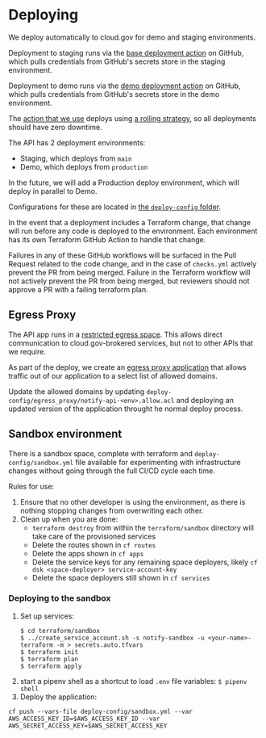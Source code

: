 # Deploying

We deploy automatically to cloud.gov for demo and staging environments.

Deployment to staging runs via the [base deployment action](../.github/workflows/deploy.yml) on GitHub, which pulls credentials from GitHub's secrets store in the staging environment.

Deployment to demo runs via the [demo deployment action](../.github/workflows/deploy-demo.yml) on GitHub, which pulls credentials from GitHub's secrets store in the demo environment.

The [action that we use](https://github.com/18F/cg-deploy-action) deploys using [a rolling strategy](https://docs.cloudfoundry.org/devguide/deploy-apps/rolling-deploy.html), so all deployments should have zero downtime.

The API has 2 deployment environments:

- Staging, which deploys from `main`
- Demo, which deploys from `production`

In the future, we will add a Production deploy environment, which will deploy in parallel to Demo.

Configurations for these are located in [the `deploy-config` folder](../deploy-config/).

In the event that a deployment includes a Terraform change, that change will run before any code is deployed to the environment. Each environment has its own Terraform GitHub Action to handle that change.

Failures in any of these GitHub workflows will be surfaced in the Pull Request related to the code change, and in the case of `checks.yml` actively prevent the PR from being merged. Failure in the Terraform workflow will not actively prevent the PR from being merged, but reviewers should not approve a PR with a failing terraform plan.

## Egress Proxy

The API app runs in a [restricted egress space](https://cloud.gov/docs/management/space-egress/).
This allows direct communication to cloud.gov-brokered services, but
not to other APIs that we require.

As part of the deploy, we create an
[egress proxy application](https://github.com/GSA/cg-egress-proxy) that allows traffic out of our
application to a select list of allowed domains.

Update the allowed domains by updating `deploy-config/egress_proxy/notify-api-<env>.allow.acl`
and deploying an updated version of the application throught he normal deploy process.

## Sandbox environment

There is a sandbox space, complete with terraform and `deploy-config/sandbox.yml` file available
for experimenting with infrastructure changes without going through the full CI/CD cycle each time.

Rules for use:

1. Ensure that no other developer is using the environment, as there is nothing stopping changes from overwriting each other.
1. Clean up when you are done: 
    - `terraform destroy` from within the `terraform/sandbox` directory will take care of the provisioned services
    - Delete the routes shown in `cf routes`
    - Delete the apps shown in `cf apps`
    - Delete the service keys for any remaining space deployers, likely `cf dsk <space-deployer> service-account-key`
    - Delete the space deployers still shown in `cf services`

### Deploying to the sandbox

1. Set up services:
    ```
    $ cd terraform/sandbox
    $ ../create_service_account.sh -s notify-sandbox -u <your-name>-terraform -m > secrets.auto.tfvars
    $ terraform init
    $ terraform plan
    $ terraform apply
    ```
1. start a pipenv shell as a shortcut to load `.env` file variables: `$ pipenv shell`
1. Deploy the application:
  ```
  cf push --vars-file deploy-config/sandbox.yml --var AWS_ACCESS_KEY_ID=$AWS_ACCESS_KEY_ID --var AWS_SECRET_ACCESS_KEY=$AWS_SECRET_ACCESS_KEY
  ```
